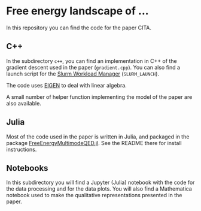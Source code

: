 # Free energy landscape of ...

In this repository you can find the code for the paper CITA.

## C++ 

In the subdirectory ```c++```, you can find an implementation in C++ of the gradient descent used in the paper (```gradient.cpp```).
You can also find a launch script for the [Slurm Workload Manager](https://slurm.schedmd.com/documentation.html) (```SLURM_LAUNCH```).

The code uses [EIGEN](http://eigen.tuxfamily.org/index.php?title=Main_Page) to deal with linear algebra.

A small number of helper function implementing the model of the paper are also available.

## Julia

Most of the code used in the paper is written in Julia, and packaged in the package [FreeEnergyMultimodeQED.jl](https://github.com/vittorioerba/FreeEnergyMultimodeQED.jl).
See the README there for install instructions.

## Notebooks

In this subdirectory you will find a Jupyter (Julia) notebook with the code for the data processing and for the data plots.
You will also find a Mathematica notebook used to make the qualitative representations presented in the paper.
